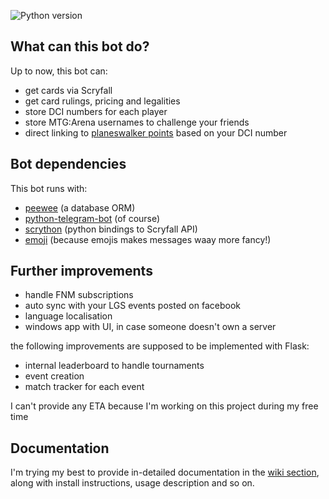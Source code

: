 ![Python version](https://img.shields.io/badge/Python-v3.6-blue.svg)

## What can this bot do?
Up to now, this bot can:
- get cards via Scryfall
- get card rulings, pricing and legalities
- store DCI numbers for each player
- store MTG:Arena usernames to challenge your friends
- direct linking to [planeswalker points](https://www.wizards.com/magic/planeswalkerpoints) based on your DCI number

## Bot dependencies
This bot runs with:

- [peewee](https://github.com/coleifer/peewee) (a database ORM)
- [python-telegram-bot](https://github.com/python-telegram-bot/python-telegram-bot) (of course)
- [scrython](https://github.com/NandaScott/Scrython) (python bindings to Scryfall API)
- [emoji](https://github.com/carpedm20/emoji) (because emojis makes messages waay more fancy!)

## Further improvements
- handle FNM subscriptions
- auto sync with your LGS events posted on facebook
- language localisation
- windows app with UI, in case someone doesn't own a server

the following improvements are supposed to be implemented with Flask:

- internal leaderboard to handle tournaments
- event creation
- match tracker for each event

I can't provide any ETA because I'm working on this project during my free time

## Documentation
I'm trying my best to provide in-detailed documentation in the [wiki section](https://github.com/A7F/mtg-telegram-assistant/wiki), along with install instructions, usage description and so on.
